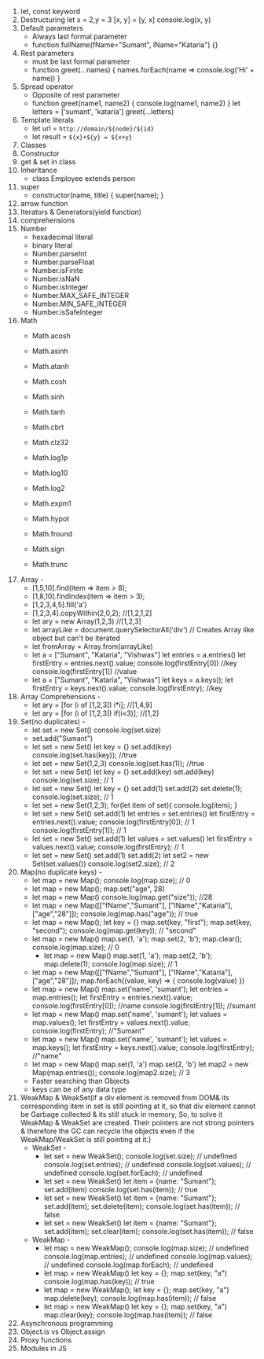 1. let, const keyword
2. Destructuring
    let x = 2,y = 3
    [x, y] = [y, x]
    console.log(x, y)
3. Default parameters
    - Always last formal parameter
    - function fullName(fName="Sumant", lName="Kataria") {}
4. Rest parameters
    - must be last formal parameter
    - function greet(...names) {
        names.forEach(name => console.log('Hi' + name))
    }
5. Spread operator
    - Opposite of rest parameter
    - function greet(name1, name2) {
        console.log(name1, name2)
    }
    let letters = ['sumant', 'kataria']
    greet(...letters)
6. Template literals
    - let url = `http://domain/${node}/${id}`
    - let result = `${x}+${y} = ${x+y}`
7. Classes
8. Constructor
9. get & set in class
10. Inheritance
    - class Employee extends person
11. super
    - constructor(name, title) {
        super(name);
    }
12. arrow function
13. Iterators & Generators(yield function)
14. comprehensions
15. Number
    - hexadecimal literal
    - binary literal
    - Number.parseInt
    - Number.parseFloat
    - Number.isFinite
    - Number.isNaN
    - Number.isInteger
    - Number.MAX_SAFE_INTEGER
    - Number.MIN_SAFE_INTEGER
    - Number.isSafeInteger
16. Math
    - Math.acosh
    - Math.asinh
    - Math.atanh
    - Math.cosh
    - Math.sinh
    - Math.tanh

    - Math.cbrt
    - Math.clz32
    - Math.log1p
    - Math.log10
    - Math.log2
    - Math.expm1
    - Math.hypot
    - Math.fround

    - Math.sign
    - Math.trunc
17. Array -
    - [1,5,10].find(item => item > 8);
    - [1,8,10].findIndex(item => item > 3);
    - [1,2,3,4,5].fill('a')
    - [1,2,3,4].copyWithin(2,0,2); //[1,2,1,2]
    - let ary = new Array(1,2,3) //[1,2,3]
    - let arrayLike = document.querySelectorAll('div') // Creates Array like object but can't be iterated
    - let fromArray = Array.from(arrayLike)
    - let a = ["Sumant", "Kataria", "Vishwas"]
      let entries = a.entries()
      let firstEntry = entries.next().value;
      console.log(firstEntry[0]) //key
      console.log(firstEntry[1]) //value
    - let a = ["Sumant", "Kataria", "Vishwas"]
      let keys = a.keys();
      let firstEntry = keys.next().value;
      console.log(firstEntry); //key
18. Array Comprehensions -
    - let ary = [for (i of [1,2,3]) i*i]; //[1,4,9]
    - let ary = [for (i of [1,2,3]) if(i<3)]; //[1,2]
19. Set(no duplicates) -
    - let set = new Set()
      console.log(set.size)
    - set.add("Sumant")
    - let set = new Set()
      let key = {}
      set.add(key)
      console.log(set.has(key)); //true
    - let set = new Set(1,2,3)
      console.log(set.has(1)); //true
    - let set = new Set()
      let key = {}
      set.add(key)
      set.add(key)
      console.log(set.size); // 1
    - let set = new Set()
      let key = {}
      set.add(1)
      set.add(2)
      set.delete(1);
      console.log(set.size); // 1
    - let set = new Set(1,2,3);
      for(let item of set){
          console.log(item);
      }
    - let set = new Set()
      set.add(1)
      let entries = set.entries()
      let firstEntry = entries.next().value;
      console.log(firstEntry[0]); // 1
      console.log(firstEntry[1]); // 1
    - let set = new Set()
      set.add(1)
      let values = set.values()
      let firstEntry = values.next().value;
      console.log(firstEntry); // 1
    - let set = new Set()
      set.add(1)
      set.add(2)
      let set2 = new Set(set.values())
      console.log(set2.size); // 2
20. Map(no duplicate keys) -
    - let map = new Map();
      console.log(map.size); // 0
    - let map = new Map();
      map.set("age", 28)
    - let map = new Map()
      console.log(map.get("size")); //28
    - let map = new Map([["fName","Sumant"], ["lName","Kataria"], ["age","28"]]);
      console.log(map.has("age")); // true
    - let map = new Map();
      let key = {}
      map.set(key, "first");
      map.set(key, "second");
      console.log(map.get(key)); // "second"
    - let map = new Map()
      map.set(1, 'a');
      map.set(2, 'b');
      map.clear();
      console.log(map.size); // 0
      - let map = new Map()
      map.set(1, 'a');
      map.set(2, 'b');
      map.delete(1);
      console.log(map.size); // 1
    - let map = new Map([["fName","Sumant"], ["lName","Kataria"], ["age","28"]]);
      map.forEach((value, key) => {
          console.log(value)
      })
    - let map = new Map()
      map.set('name', 'sumant');
      let entries = map.entries();
      let firstEntry = entries.next().value;
      console.log(firstEntry[0]); //name
      console.log(firstEntry[1]); //sumant
    - let map = new Map()
      map.set('name', 'sumant');
      let values = map.values();
      let firstEntry = values.next().value;
      console.log(firstEntry); //"Sumant"
    - let map = new Map()
      map.set('name', 'sumant');
      let values = map.keys();
      let firstEntry = keys.next().value;
      console.log(firstEntry); //"name"
    - let map = new Map()
      map.set(1, 'a')
      map.set(2, 'b')
      let map2 = new Map(map.entries());
      console.log(map2.size); // 3
    - Faster searching than Objects
    - keys can be of any data type
21. WeakMap & WeakSet(if a div element is removed from DOM& its corresponding item in set is still pointing at it, so that div element cannot be Garbage collected & its still stuck in memory, So, to solve it WeakMap & WeakSet are created. Their pointers are not strong pointers & therefore the GC can recycle the objects even if the WeakMap/WeakSet is still pointing at it.)
    - WeakSet -
        - let set = new WeakSet();
          console.log(set.size); // undefined
          console.log(set.entries); // undefined
          console.log(set.values); // undefined
          console.log(set.forEach); // undefined
        - let set = new WeakSet()
          let item = {name: "Sumant"};
          set.add(item)
          console.log(set.has(item)); // true
        - let set = new WeakSet()
          let item = {name: "Sumant"};
          set.add(item);
          set.delete(item);
          console.log(set.has(item)); // false
        - let set = new WeakSet()
          let item = {name: "Sumant"};
          set.add(item);
          set.clear(item);
          console.log(set.has(item)); // false
    - WeakMap -
        - let map = new WeakMap();
          console.log(map.size); // undefined
          console.log(map.entries); // undefined
          console.log(map.values); // undefined
          console.log(map.forEach); // undefined
        - let map = new WeakMap()
          let key = {};
          map.set(key, "a")
          console.log(map.has(key)); // true
        - let map = new WeakMap();
          let key = {};
          map.set(key, "a")
          map.delete(key);
          console.log(map.has(item)); // false
        - let map = new WeakMap()
          let key = {};
          map.set(key, "a")
          map.clear(key);
          console.log(map.has(item)); // false
22. Asynchronous programming
23. Object.is vs Object.assign
24. Proxy functions
25. Modules in JS